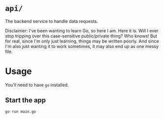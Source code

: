 # `api/`

The backend service to handle data requests.

Disclaimer: I've been wanting to learn Go, so here I am. Here it is. Will I ever stop tripping over this case-sensitive public/private thing? Who knows! But for real, since I'm only just learning, things may be written poorly. And since I'm also just wanting it to work sometimes, it may also end up as one messy file.

# Usage

You'll need to have `go` installed.

## Start the app

```
go run main.go
```
